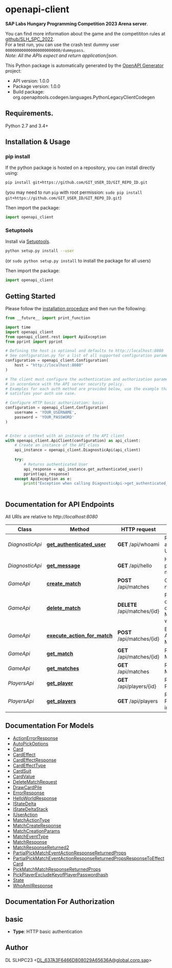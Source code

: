 # openapi-client
**SAP Labs Hungary Programming Competition 2023 Arena server**.

You can find more information about the game and the competititon rules at [github/SLH_SPC_2022](https://github.com/afarago/SLH_SPC_2022).  
For a test run, you can use the crash test dummy user `000000000000000000000000/dummypass`.  
*Note: All the APIs expect and return application/json*.

This Python package is automatically generated by the [OpenAPI Generator](https://openapi-generator.tech) project:

- API version: 1.0.0
- Package version: 1.0.0
- Build package: org.openapitools.codegen.languages.PythonLegacyClientCodegen

## Requirements.

Python 2.7 and 3.4+

## Installation & Usage
### pip install

If the python package is hosted on a repository, you can install directly using:

```sh
pip install git+https://github.com/GIT_USER_ID/GIT_REPO_ID.git
```
(you may need to run `pip` with root permission: `sudo pip install git+https://github.com/GIT_USER_ID/GIT_REPO_ID.git`)

Then import the package:
```python
import openapi_client
```

### Setuptools

Install via [Setuptools](http://pypi.python.org/pypi/setuptools).

```sh
python setup.py install --user
```
(or `sudo python setup.py install` to install the package for all users)

Then import the package:
```python
import openapi_client
```

## Getting Started

Please follow the [installation procedure](#installation--usage) and then run the following:

```python
from __future__ import print_function

import time
import openapi_client
from openapi_client.rest import ApiException
from pprint import pprint

# Defining the host is optional and defaults to http://localhost:8080
# See configuration.py for a list of all supported configuration parameters.
configuration = openapi_client.Configuration(
    host = "http://localhost:8080"
)

# The client must configure the authentication and authorization parameters
# in accordance with the API server security policy.
# Examples for each auth method are provided below, use the example that
# satisfies your auth use case.

# Configure HTTP basic authorization: basic
configuration = openapi_client.Configuration(
    username = 'YOUR_USERNAME',
    password = 'YOUR_PASSWORD'
)


# Enter a context with an instance of the API client
with openapi_client.ApiClient(configuration) as api_client:
    # Create an instance of the API class
    api_instance = openapi_client.DiagnosticApi(api_client)
    
    try:
        # Returns authenticated User
        api_response = api_instance.get_authenticated_user()
        pprint(api_response)
    except ApiException as e:
        print("Exception when calling DiagnosticApi->get_authenticated_user: %s\n" % e)
    
```

## Documentation for API Endpoints

All URIs are relative to *http://localhost:8080*

Class | Method | HTTP request | Description
------------ | ------------- | ------------- | -------------
*DiagnosticApi* | [**get_authenticated_user**](docs/DiagnosticApi.md#get_authenticated_user) | **GET** /api/whoami | Returns authenticated User
*DiagnosticApi* | [**get_message**](docs/DiagnosticApi.md#get_message) | **GET** /api/hello | Hello world ping message
*GameApi* | [**create_match**](docs/GameApi.md#create_match) | **POST** /api/matches | Creates a new Match
*GameApi* | [**delete_match**](docs/GameApi.md#delete_match) | **DELETE** /api/matches/{id} | Forceful central deletion of a Match e.g. when timeout
*GameApi* | [**execute_action_for_match**](docs/GameApi.md#execute_action_for_match) | **POST** /api/matches/{id} | Execute an Action for a Match
*GameApi* | [**get_match**](docs/GameApi.md#get_match) | **GET** /api/matches/{id} | Retrieves a Match details
*GameApi* | [**get_matches**](docs/GameApi.md#get_matches) | **GET** /api/matches | Retrieves all Matches
*PlayersApi* | [**get_player**](docs/PlayersApi.md#get_player) | **GET** /api/players/{id} | Retrieves a Player details
*PlayersApi* | [**get_players**](docs/PlayersApi.md#get_players) | **GET** /api/players | Retrieves Player information


## Documentation For Models

 - [ActionErrorResponse](docs/ActionErrorResponse.md)
 - [AutoPickOptions](docs/AutoPickOptions.md)
 - [Card](docs/Card.md)
 - [CardEffect](docs/CardEffect.md)
 - [CardEffectResponse](docs/CardEffectResponse.md)
 - [CardEffectType](docs/CardEffectType.md)
 - [CardSuit](docs/CardSuit.md)
 - [CardValue](docs/CardValue.md)
 - [DeleteMatchRequest](docs/DeleteMatchRequest.md)
 - [DrawCardPile](docs/DrawCardPile.md)
 - [ErrorResponse](docs/ErrorResponse.md)
 - [HelloWorldResponse](docs/HelloWorldResponse.md)
 - [IStateDelta](docs/IStateDelta.md)
 - [IStateDeltaStack](docs/IStateDeltaStack.md)
 - [IUserAction](docs/IUserAction.md)
 - [MatchActionType](docs/MatchActionType.md)
 - [MatchCreateResponse](docs/MatchCreateResponse.md)
 - [MatchCreationParams](docs/MatchCreationParams.md)
 - [MatchEventType](docs/MatchEventType.md)
 - [MatchResponse](docs/MatchResponse.md)
 - [MatchResponseReturned2](docs/MatchResponseReturned2.md)
 - [PartialPickMatchEventActionResponseReturnedProps](docs/PartialPickMatchEventActionResponseReturnedProps.md)
 - [PartialPickMatchEventActionResponseReturnedPropsResponseToEffectCard](docs/PartialPickMatchEventActionResponseReturnedPropsResponseToEffectCard.md)
 - [PickMatchMatchResponseReturnedProps](docs/PickMatchMatchResponseReturnedProps.md)
 - [PickPlayerExcludeKeyofPlayerPasswordhash](docs/PickPlayerExcludeKeyofPlayerPasswordhash.md)
 - [State](docs/State.md)
 - [WhoAmiIResponse](docs/WhoAmiIResponse.md)


## Documentation For Authorization


## basic

- **Type**: HTTP basic authentication


## Author

DL SLHPC23 &lt;DL_637A3F6466D808029A65636A@global.corp.sap&gt;


